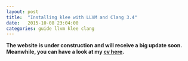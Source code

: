 ```yaml
---
layout: post
title:  "Installing klee with LLVM and Clang 3.4"
date:   2015-10-08 23:04:00
categories: guide llvm klee clang
---
```


**The website is under construction and will receive a big update soon. Meanwhile, you can have a look at my [cv here](/cv/).**



